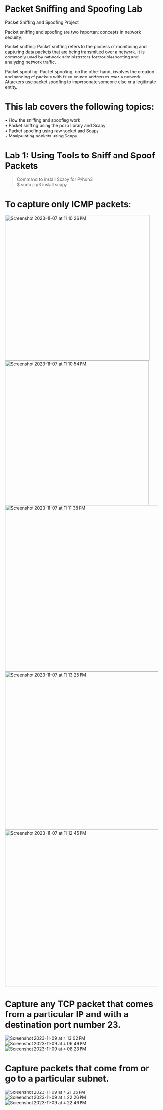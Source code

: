 # Packet Sniffing and Spoofing Lab

Packet Sniffing and Spoofing Project 

Packet sniffing and spoofing are two important concepts in network security;

Packet sniffing: Packet sniffing refers to the process of monitoring and capturing data packets that are being transmitted over a network. It is commonly used by network administrators for troubleshooting and analyzing network traffic.

Packet spoofing: Packet spoofing, on the other hand, involves the creation and sending of packets with false source addresses over a network. Attackers use packet spoofing to impersonate someone else or a legitimate entity.

# This lab covers the following topics:
• How the sniffing and spoofing work <br/>
• Packet sniffing using the pcap library and Scapy <br/>
• Packet spoofing using raw socket and Scapy <br/>
• Manipulating packets using Scapy<br/>

#  Lab 1: Using Tools to Sniff and Spoof Packets

>  Command to install Scapy for Pyhon3 <br/>
>  $ sudo pip3 install scapy
>

# To capture only ICMP packets:

<img width="477" alt="Screenshot 2023-11-07 at 11 10 26 PM" src="https://github.com/younis1234-png/Sniffing-Spoofing-/assets/73474252/fc1db0c0-5390-4192-8634-9df356d0bf83">
<br/> 

<img width="474" alt="Screenshot 2023-11-07 at 11 10 54 PM" src="https://github.com/younis1234-png/Sniffing-Spoofing-/assets/73474252/4432df8e-ac7c-4a28-adee-30db1f0f1288">
<br/>

<img width="547" alt="Screenshot 2023-11-07 at 11 11 38 PM" src="https://github.com/younis1234-png/Sniffing-Spoofing-/assets/73474252/f67dc9bd-666c-42cb-ab50-e793d0f31206">
<br/>

<img width="519" alt="Screenshot 2023-11-07 at 11 13 25 PM" src="https://github.com/younis1234-png/Sniffing-Spoofing-/assets/73474252/f8c534ee-fcd0-4b81-ab01-064503d42a21">
<br/>

<img width="516" alt="Screenshot 2023-11-07 at 11 12 45 PM" src="https://github.com/younis1234-png/Sniffing-Spoofing-/assets/73474252/97eacbbd-10ad-46dc-b31e-3400c1ff7960">

<br/>

# Capture any TCP packet that comes from a particular IP and with a destination port number 23.
![Screenshot 2023-11-09 at 4 13 02 PM](https://github.com/younis1234-png/Sniffing-Spoofing-/assets/73474252/baba0d8e-76f1-4219-8b0c-c7eff3ca3636)
<br/>
![Screenshot 2023-11-09 at 4 06 49 PM](https://github.com/younis1234-png/Sniffing-Spoofing-/assets/73474252/bddd210f-7ab3-4e7f-b0f0-6728e7615208)
<br/>
![Screenshot 2023-11-09 at 4 08 23 PM](https://github.com/younis1234-png/Sniffing-Spoofing-/assets/73474252/bae564e3-6bba-498f-aa4a-cc2bc683f5ff)


# Capture packets that come from or go to a particular subnet.

![Screenshot 2023-11-09 at 4 21 36 PM](https://github.com/younis1234-png/Sniffing-Spoofing-/assets/73474252/58d68393-60dd-4582-a1d4-6782f6536e62)
<br/>
![Screenshot 2023-11-09 at 4 22 26 PM](https://github.com/younis1234-png/Sniffing-Spoofing-/assets/73474252/9ae14426-61bd-4b07-a841-1b9d0beee1b7)
<br/>
![Screenshot 2023-11-09 at 4 22 46 PM](https://github.com/younis1234-png/Sniffing-Spoofing-/assets/73474252/83e6ae65-19a3-4529-b7a5-152401f40bc0)







